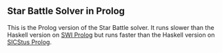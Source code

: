 Star Battle Solver in Prolog
----
This is the Prolog version of the Star Battle solver. It runs slower than the
Haskell version on [SWI Prolog](http://www.swi-prolog.org/) but runs faster
than the Haskell version on [SICStus Prolog](https://sicstus.sics.se/).
